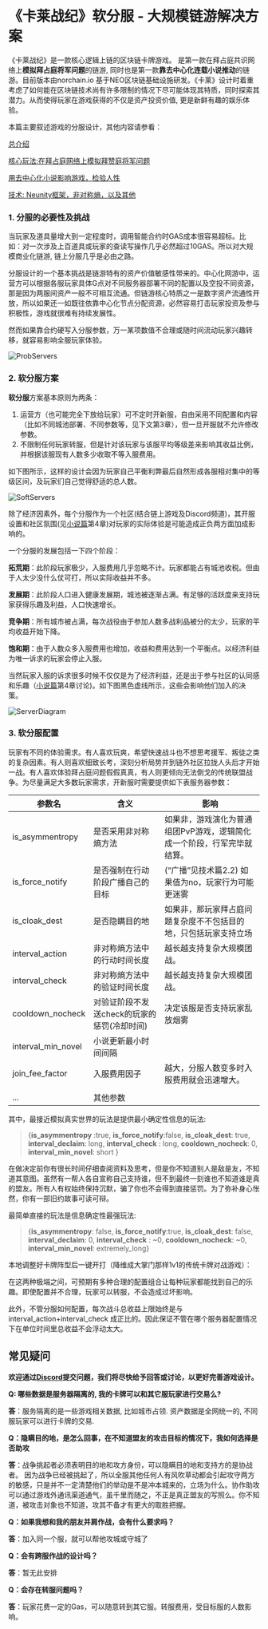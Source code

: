 # 《卡莱战纪》软分服 - 大规模链游解决方案



《卡莱战纪》是一款核心逻辑上链的区块链卡牌游戏。 是第一款在拜占庭共识网络上**模拟拜占庭将军问题**的链游, 同时也是第一款**靠去中心化连载小说推动**的链游。目前版本由norchain.io 基于NEO区块链基础设施研发。《卡莱》设计时着重考虑了如何能在区块链技术尚有许多限制的情况下尽可能体现其特质，同时探索其潜力。从而使得玩家在游戏获得的不仅是资产投资价值, 更是新鲜有趣的娱乐体验。

本篇主要叙述游戏的分服设计，其他内容请参看：

[总介绍](https://github.com/norchain/NEOCarryBattle/blob/master/README.md)

[核心玩法:在拜占庭网络上模拟拜赞庭将军问题](https://github.com/norchain/NEOCarryBattle/blob/master/%E5%8D%A1%E8%8E%B1%E6%88%98%E7%BA%AA-%E6%A0%B8%E5%BF%83%E7%8E%A9%E6%B3%95.md)

[用去中心化小说影响游戏，检验人性](https://github.com/norchain/NEOCarryBattle/blob/master/%E5%8D%A1%E8%8E%B1%E6%88%98%E7%BA%AA-%E5%B0%8F%E8%AF%B4.md)

[技术: Neunity框架，非对称熵，以及其他](https://github.com/norchain/NEOCarryBattle/blob/master/%E5%8D%A1%E8%8E%B1%E6%88%98%E7%BA%AA-%E6%8A%80%E6%9C%AF.md)





### 1. 分服的必要性及挑战

当玩家及道具量增大到一定程度时，调用智能合约时GAS成本很容易超标。比如：对一次涉及上百道具或玩家的查读写操作几乎必然超过10GAS。所以对大规模商业化链游, 链上分服几乎是必由之路。

分服设计的一个基本挑战是链游特有的资产价值敏感性带来的。中心化网游中，运营方可以根据各服玩家具体G点对不同服务器部署不同的配置以及空投不同资源，那是因为两服间资产一般不可相互流通。但链游核心特质之一是数字资产流通性开放，所以如果还一如既往依靠中心化节点分配资源，必然容易打击玩家投资及参与积极性，游戏就很难有持续发展性。

然而如果靠合约硬写入分服参数，万一某项数值不合理或随时间流动玩家兴趣转移，就容易影响全服玩家体验。

![ProbServers](pics/ProbServers.jpg)



### 2. 软分服方案

**软分服**方案基本原则为两条：

1. 运营方（也可能完全下放给玩家）可不定时开新服，自由采用不同配置和内容（比如不同城池部署、不同参数等，见下文第3章），但一旦开服就不允许修改参数。
2. 不限制任何玩家转服，但是针对该玩家与该服平均等级差来影响其收益比例，并根据该服现有人数多少收取不等入服费用。

如下图所示，这样的设计会因为玩家自己平衡利弊最后自然形成各服相对集中的等级区间，及玩家们自己觉得舒适的总人数。

![SoftServers](pics/SoftServers.jpg)



除了经济因素外，每个分服作为一个社区(结合链上游戏及Discord频道)，其开服设置和社区氛围(见[小说篇](https://github.com/norchain/NEOCarryBattle/blob/master/%E5%8D%A1%E8%8E%B1%E6%88%98%E7%BA%AA-%E5%B0%8F%E8%AF%B4.md)第4章)对玩家的实际体验是可能造成正负两方面加成影响的。

一个分服的发展包括一下四个阶段：

**拓荒期**：此阶段玩家极少，入服费用几乎忽略不计。玩家都能占有城池收税。但由于人太少没什么仗可打，所以实际收益并不多。

**发展期**：此阶段人口进入健康发展期，城池被逐渐占满。有足够的活跃度来支持玩家获得乐趣及利益，人口快速增长。

**竞争期**：所有城市被占满，每次战役由于参加人数多战利品被分的太少，玩家的平均收益开始下降。

**饱和期**：由于人数众多入服费用也增加，收益和费用达到一个平衡点。以经济利益为唯一诉求的玩家会停止入服。

当然玩家入服的诉求很多时候不仅仅是为了经济利益，还是出于参与社区的认同感和乐趣（[小说篇](https://github.com/norchain/NEOCarryBattle/blob/master/%E5%8D%A1%E8%8E%B1%E6%88%98%E7%BA%AA-%E5%B0%8F%E8%AF%B4.md)第4章讨论)。如下图黑色虚线所示，这些会影响他们加入的决策。



![ServerDiagram](pics/ServerDiagram.jpg)

### 3. 软分服配置

玩家有不同的体验需求。有人喜欢玩爽，希望快速战斗也不想思考援军、叛徒之类的复杂因素。有人则喜欢细致长考，深刻分析局势并到链外社区拉拢人头后才开始一战。有人喜欢体验拜占庭问题假假真真，有人则更倾向无法倒戈的传统联盟战争。为尽量满足大多数玩家需求，开新服时需要提供如下表服务器参数：

| 参数名             | 含义                                        | 影响                                                         |
| ------------------ | ------------------------------------------- | ------------------------------------------------------------ |
| is_asymmentropy    | 是否采用非对称熵方法                        | 如果非，游戏演化为普通组团PvP游戏，逻辑简化成一个阶段，行军完毕就结算。 |
| is_force_notify    | 是否强制在行动阶段广播自己的目标            | (“广播”见技术篇2.2) 如果值为no，玩家行为可能更迷雾           |
| is_cloak_dest      | 是否隐瞒目的地                              | 如果非，那玩家拜占庭问题复杂度不不包括目的地，只包括玩家支持立场 |
| interval_action    | 非对称熵方法中的行动时间长度                | 越长越支持复杂大规模团战。                                   |
| interval_check     | 非对称熵方法中的验证时间长度                | 越长越支持复杂大规模团战。                                   |
| cooldown_nocheck   | 对验证阶段不发送check的玩家的惩罚(冷却时间) | 决定该服是否支持玩家乱放烟雾                                 |
| interval_min_novel | 小说更新最小时间间隔                        |                                                              |
| join_fee_factor    | 入服费用因子                                | 越大，分服人数变多时入服费用就会迅速增大。                   |
|                    |                                             |                                                              |
| ...                | 其他参数                                    |                                                              |

其中，最接近模拟真实世界的玩法是提供最小确定性信息的玩法: 

> {**is_asymmentropy** :true, **is_force_notify**:false, **is_cloak_dest**: true, **interval_declaim**: long, **interval_check** : long, **cooldown_nocheck**: 0, **interval_min_novel**: short }

在做决定前你有很长时间仔细查阅资料及思考，但是你不知道别人是敌是友，不知道其意图。虽然有一帮人各自宣称自己支持谁，但不到最终一刻谁也不知道谁是真的盟友。所有人有权始终保持沉默，骗了你也不会得到直接惩罚。为了弥补身心怅然，你有一部旧约故事可读可辩。



最简单直接的玩法是信息确定性最强玩法:

> {**is_asymmentropy**: false, **is_force_notify**:true, **is_cloak_dest**: false, **interval_declaim**: 0, **interval_check** : ~0, **cooldown_nocheck**: ~0, **interval_min_novel**: extremely_long}

本地调整好卡牌阵型后一键开打（降维成大掌门那样1v1的传统卡牌对战游戏）：

在这两种极端之间，可预期有多种合理的配置组合让每种玩家都能找到自己的乐趣。即使配置并不合理，玩家可以转服，不会造成过坏影响。







此外，不管分服如何配置，每次战斗总收益上限始终是与interval_action+interval_check 成正比的。因此保证不管在哪个服务器配置情况下在单位时间里总收益不会浮动太大。



## 常见疑问

**欢迎通过[Discord](<https://discord.gg/pKQyyrP> )提交问题，我们将尽快给予回答或讨论，以更好完善游戏设计。**



**Q: 哪些数据是服务器隔离的, 我的卡牌可以和其它服玩家进行交易么?**

**答**：服务隔离的是一些游戏相关数据, 比如城市占领. 资产数据是全网统一的, 不同服玩家可以进行卡牌的交易.

**Q：隐瞒目的地，是怎么回事，在不知道盟友的攻击目标的情况下，我如何选择是否助攻**

**答**：战争挑起者必须表明目的地和攻方身份，可以隐瞒目的地和支持方的是协战者。 因为战争已经被挑起了，所以全服其他任何人有风吹草动都会引起攻守两方的敏感，只是并不一定清楚他们的举动是不是冲本城来的，立场为什么。协作助攻可以通过游戏外通讯渠道通气，虽千里而随之，不正是真正盟友的写照么。你不知道，被攻击对象也不知道，攻其不备才有更大的取胜把握。

**Q：如果我想和我的朋友并肩作战，会有什么要求吗？**

**答**：加入同一个服，就可以帮他攻城或守城了

**Q：会有跨服作战的设计吗？**

**答**：暂无此安排

**Q：会存在转服问题吗？**

**答**：玩家花费一定的Gas，可以随意转到其它服。转服费用，受目标服的人数影响。




